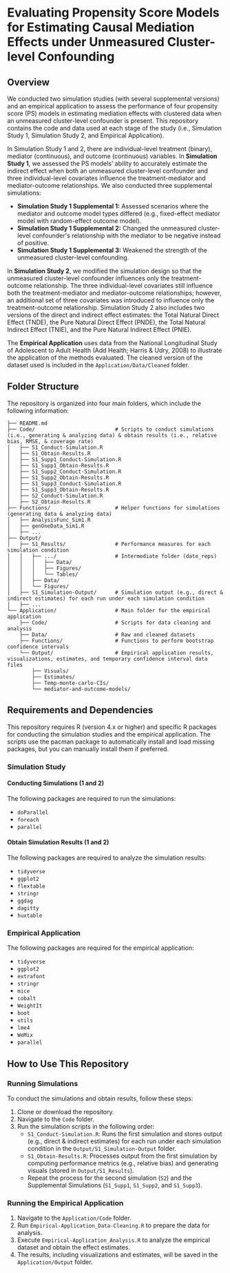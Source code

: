 # Evaluating Propensity Score Models for Estimating Causal Mediation Effects under Unmeasured Cluster-level Confounding

## Overview

We conducted two simulation studies (with several supplemental versions) and an empirical application to assess the performance of four propensity score (PS) models in estimating mediation effects with clustered data when an unmeasured cluster-level confounder is present. This repository contains the code and data used at each stage of the study (i.e., Simulation Study 1, Simulation Study 2, and Empirical Application).

In Simulation Study 1 and 2, there are individual-level treatment (binary), mediator (continuous), and outcome (continuous) variables. In **Simulation Study 1**, we assessed the PS models’ ability to accurately estimate the indirect effect when both an unmeasured cluster-level confounder and three individual-level covariates influence the treatment-mediator and mediator-outcome relationships. We also conducted three supplemental simulations: 

- **Simulation Study 1 Supplemental 1:** Assessed scenarios where the mediator and outcome model types differed (e.g., fixed-effect mediator model with random-effect outcome model). 
- **Simulation Study 1 Supplemental 2:** Changed the unmeasured cluster-level confounder's relationship with the mediator to be negative instead of positive. 
- **Simulation Study 1 Supplemental 3:** Weakened the strength of the unmeasured cluster-level confounding. 


In **Simulation Study 2**, we modified the simulation design so that the unmeasured cluster-level confounder influences only the treatment-outcome relationship. The three individual-level covariates still influence both the treatment-mediator and mediator-outcome relationships; however, an additional set of three covariates was introduced to influence only the treatment-outcome relationship. Simulation Study 2 also includes two versions of the direct and indirect effect estimates: the Total Natural Direct Effect (TNDE), the Pure Natural Direct Effect (PNDE), the Total Natural Indirect Effect (TNIE), and the Pure Natural Indirect Effect (PNIE).

The **Empirical Application** uses data from the National Longitudinal Study of Adolescent to Adult Health (Add Health; Harris & Udry, 2008) to illustrate the application of the methods evaluated. The cleaned version of the dataset used is included in the `Application/Data/Cleaned` folder.


## Folder Structure

The repository is organized into four main folders, which include the following information:
```
├── README.md    
├── Code/                          # Scripts to conduct simulations (i.e., generating & analyzing data) & obtain results (i.e., relative bias, RMSE, & coverage rate)
│   ├── S1_Conduct-Simulation.R   
│   ├── S1_Obtain-Results.R       
│   ├── S1_Supp1_Conduct-Simulation.R   
│   ├── S1_Supp1_Obtain-Results.R       
│   ├── S1_Supp2_Conduct-Simulation.R   
│   ├── S1_Supp2_Obtain-Results.R       
│   ├── S1_Supp3_Conduct-Simulation.R   
│   ├── S1_Supp3_Obtain-Results.R
│   ├── S2_Conduct-Simulation.R   
│   ├── S2_Obtain-Results.R     
├── Functions/                     # Helper functions for simulations (generating data & analyzing data)  
│   ├── AnalysisFunc_Sim1.R
│   ├── genOneData_Sim1.R
│   ├── ...
├── Output/                        
│   ├── S1_Results/                # Performance measures for each simulation condition 
│   │   ├── .../                   # Intermediate folder (date_reps)
│   │   │   ├── Data/
│   │   │   ├── Figures/
│   │   │   └── Tables/
│   │   ├── Data/
│   │   └── Figures/ 
│   ├── S1_Simulation-Output/      # Simulation output (e.g., direct & indirect estimates) for each run under each simulation condition
│   ├── ...
└── Application/                   # Main folder for the empirical application 
    ├── Code/                      # Scripts for data cleaning and analysis
    ├── Data/                      # Raw and cleaned datasets
    ├── Functions/                 # Functions to perform bootstrap confidence intervals 
    └── Output/                    # Empirical application results, visualizations, estimates, and temporary confidence interval data files
        ├── Visuals/               
        ├── Estimates/
        ├── Temp-monte-carlo-CIs/        
        └── mediator-and-outcome-models/
```

## Requirements and Dependencies

This repository requires R (version 4.x or higher) and specific R packages for conducting the simulation studies and the empirical application. The scripts use the pacman package to automatically install and load missing packages, but you can manually install them if preferred. 

### Simulation Study
#### Conducting Simulations (1 and 2)

The following packages are required to run the simulations:

- `doParallel`
- `foreach`
- `parallel`

#### Obtain Simulation Results (1 and 2)

The following packages are required to analyze the simulation results:

- `tidyverse`
- `ggplot2`
- `flextable`
- `stringr`
- `ggdag`
- `dagitty`
- `huxtable`

### Empirical Application

The following packages are required for the empirical application:

- `tidyverse`
- `ggplot2`
- `extrafont`
- `stringr`
- `mice`
- `cobalt`
- `WeightIt`
- `boot`
- `utils`
- `lme4`
- `WeMix`
- `parallel`


## How to Use This Repository

### Running Simulations

To conduct the simulations and obtain results, follow these steps: 

1. Clone or download the repository.
2. Navigate to the `Code` folder.
3. Run the simulation scripts in the following order:
    - `S1_Conduct-Simulation.R`: Runs the first simulation and stores output (e.g., direct & indirect estimates) for each run under each simulation condition in the `Output/S1_Simulation-Output` folder.
    - `S1_Obtain-Results.R`: Processes output from the first simulation by computing performance metrics (e.g., relative bias) and generating visuals (stored in `Output/S1_Results`).
    - Repeat the process for the second simulation (`S2`) and the Supplemental Simulations (`S1_Supp1`, `S1_Supp2`, and `S1_Supp3`).
        
        
### Running the Empirical Application

1. Navigate to the `Application/Code` folder.
2. Run `Empirical-Application_Data-Cleaning.R` to prepare the data for analysis.
3. Execute `Empirical-Application_Analysis.R` to analyze the empirical dataset and obtain the effect estimates.
4. The results, including visualizations and estimates, will be saved in the `Application/Output` folder.

        
